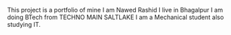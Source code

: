 This project is a portfolio of mine 
I am Nawed Rashid
I live in Bhagalpur
I am doing BTech from TECHNO MAIN SALTLAKE
I am a Mechanical student also studying IT.